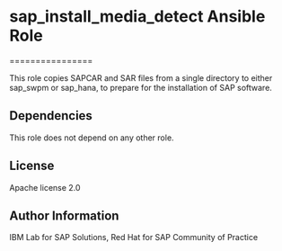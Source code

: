 # sap_install_media_detect Ansible Role
================

This role copies SAPCAR and SAR files from a single directory to either sap_swpm or sap_hana, to prepare for the installation of SAP software.

## Dependencies

This role does not depend on any other role.

## License

Apache license 2.0

## Author Information

IBM Lab for SAP Solutions, Red Hat for SAP Community of Practice
